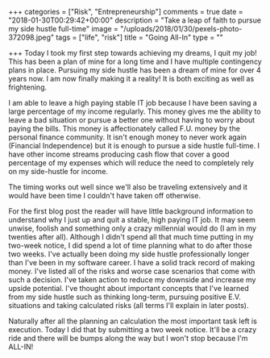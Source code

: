 +++
categories = ["Risk", "Entrepreneurship"]
comments = true
date = "2018-01-30T00:29:42+00:00"
description = "Take a leap of faith to pursue my side hustle full-time"
image = "/uploads/2018/01/30/pexels-photo-372098.jpeg"
tags = ["life", "risk"]
title = "Going All-In"
type = ""

+++
Today I took my first step towards achieving my dreams, I quit my job! This has been a plan of mine for a long time and I have multiple contingency plans in place. Pursuing my side hustle has been a dream of mine for over 4 years now. I am now finally making it a reality! It is both exciting as well as frightening. 

I am able to leave a high paying stable IT job because I have been saving a large percentage of my income regularly. This money gives me the ability to leave a bad situation or pursue a better one without having to worry about paying the bills. This money is affectionately called F.U. money by the personal finance community. It isn't enough money to never work again (Financial Independence) but it is enough to pursue a side hustle full-time. I have other income streams producing cash flow that cover a good percentage of my expenses which will reduce the need to completely rely on my side-hustle for income.

The timing works out well since we'll also be traveling extensively and it would have been time I couldn't have taken off otherwise.

For the first blog post the reader will have little background information to understand why I just up and quit a stable, high paying IT job. It may seem unwise, foolish and something only a crazy millennial would do (I am in my twenties after all). Although I didn't spend all that much time putting in my two-week notice, I did spend a lot of time planning what to do after those two weeks. I've actually been doing my side hustle professionally longer than I've been in my software career. I have a solid track record of making money. I've listed all of the risks and worse case scenarios that come with such a decision. I've taken action to reduce my downside and increase my upside potential. I've thought about important concepts that I've learned from my side hustle such as thinking long-term, pursuing positive E.V. situations and taking calculated risks (all terms I'll explain in later posts).

Naturally after all the planning an calculation the most important task left is execution. Today I did that by submitting a two week notice. It'll be a crazy ride and there will be bumps along the way but I won't stop because I'm ALL-IN!